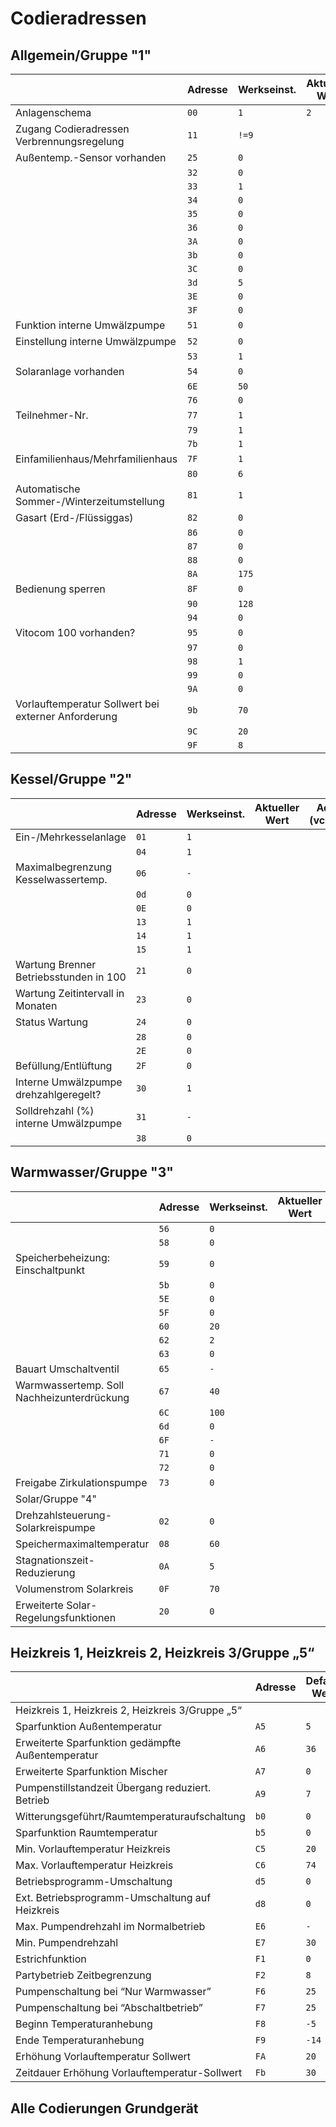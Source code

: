 # Codieradressen

## Allgemein/Gruppe "1"
||Adresse|Werkseinst.|Aktueller Wert|Adresse*|
|---|---|---|---|---|
|Anlagenschema|`00`|`1`|`2`|`0x7700`|
|Zugang Codieradressen Verbrennungsregelung|`11`|`!=9`||||
|Außentemp.-Sensor vorhanden|`25`|`0`||||
||`32`|`0`||||
||`33`|`1`||||
||`34`|`0`||||
||`35`|`0`||||
||`36`|`0`||||
||`3A`|`0`||||
||`3b`|`0`||||
||`3C`|`0`||||
||`3d`|`5`||||
||`3E`|`0`||||
||`3F`|`0`||||
|Funktion interne Umwälzpumpe|`51`|`0`||||
|Einstellung interne Umwälzpumpe|`52`|`0`||||
||`53`|`1`||||
|Solaranlage vorhanden|`54`|`0`||||
||`6E`|`50`||||
||`76`|`0`||||
|Teilnehmer-Nr.|`77`|`1`||||
||`79`|`1`||||
||`7b`|`1`||||
|Einfamilienhaus/Mehrfamilienhaus|`7F`|`1`||||
||`80`|`6`||||
|Automatische Sommer-/Winterzeitumstellung|`81`|`1`||||
|Gasart (Erd-/Flüssiggas)|`82`|`0`||||
||`86`|`0`||||
||`87`|`0`||||
||`88`|`0`||||
||`8A`|`175`||||
|Bedienung sperren|`8F`|`0`||||
||`90`|`128`||||
||`94`|`0`||||
|Vitocom 100 vorhanden?|`95`|`0`||||
||`97`|`0`||||
||`98`|`1`||||
||`99`|`0`||||
||`9A`|`0`||||
|Vorlauftemperatur Sollwert bei externer Anforderung|`9b`|`70`||||
||`9C`|`20`||||
||`9F`|`8`||||

## Kessel/Gruppe "2"
||Adresse|Werkseinst.|Aktueller Wert|Adresse (vcontrold)|
|---|---|---|---|---|
|Ein-/Mehrkesselanlage|`01`|`1`||||
||`04`|`1`||||
|Maximalbegrenzung Kesselwassertemp.|`06`|`-`||||
||`0d`|`0`||||
||`0E`|`0`||||
||`13`|`1`||||
||`14`|`1`||||
||`15`|`1`||||
|Wartung Brenner Betriebsstunden in 100|`21`|`0`||||
|Wartung Zeitintervall in Monaten|`23`|`0`||||
|Status Wartung|`24`|`0`||||
||`28`|`0`||||
||`2E`|`0`||||
|Befüllung/Entlüftung|`2F`|`0`||||
|Interne Umwälzpumpe drehzahlgeregelt?|`30`|`1`||||
|Solldrehzahl (%) interne Umwälzpumpe|`31`|`-`||||
||`38`|`0`||||

## Warmwasser/Gruppe "3"
||Adresse|Werkseinst.|Aktueller Wert|Adresse (vcontrold)|
|---|---|---|---|---|
||`56`|`0`||||
||`58`|`0`||||
|Speicherbeheizung: Einschaltpunkt|`59`|`0`||||
||`5b`|`0`||||
||`5E`|`0`||||
||`5F`|`0`||||
||`60`|`20`||||
||`62`|`2`||||
||`63`|`0`||||
|Bauart Umschaltventil|`65`|`-`||||
|Warmwassertemp. Soll Nachheizunterdrückung|`67`|`40`||||
||`6C`|`100`||||
||`6d`|`0`||||
||`6F`|`-`||||
||`71`|`0`||||
||`72`|`0`||||
|Freigabe Zirkulationspumpe|`73`|`0`||||
|Solar/Gruppe "4"|
|Drehzahlsteuerung-Solarkreispumpe|`02`|`0`||||
|Speichermaximaltemperatur|`08`|`60`||||
|Stagnationszeit-Reduzierung|`0A`|`5`||||
|Volumenstrom Solarkreis|`0F`|`70`||||
|Erweiterte Solar-Regelungsfunktionen|`20`|`0`||||

## Heizkreis 1, Heizkreis 2, Heizkreis 3/Gruppe „5“
||Adresse|Default Wert|Aktueller Wert|Adresse (vcontrold)|
|---|---|---|---|---|
|Heizkreis 1, Heizkreis 2, Heizkreis 3/Gruppe „5“
|Sparfunktion Außentemperatur|`A5`|`5`||||
|Erweiterte Sparfunktion gedämpfte Außentemperatur|`A6`|`36`||||
|Erweiterte Sparfunktion Mischer|`A7`|`0`||||
|Pumpenstillstandzeit Übergang reduziert. Betrieb|`A9`|`7`||||
|Witterungsgeführt/Raumtemperaturaufschaltung|`b0`|`0`||||
|Sparfunktion Raumtemperatur|`b5`|`0`||||
|Min. Vorlauftemperatur Heizkreis|`C5`|`20`||||
|Max. Vorlauftemperatur Heizkreis|`C6`|`74`||||
|Betriebsprogramm-Umschaltung|`d5`|`0`||||
|Ext. Betriebsprogramm-Umschaltung auf Heizkreis|`d8`|`0`||||
|Max. Pumpendrehzahl im Normalbetrieb|`E6`|`-`||||
|Min. Pumpendrehzahl|`E7`|`30`||||
|Estrichfunktion|`F1`|`0`||||
|Partybetrieb Zeitbegrenzung|`F2`|`8`||||
|Pumpenschaltung bei “Nur Warmwasser”|`F6`|`25`||||
|Pumpenschaltung bei “Abschaltbetrieb”|`F7`|`25`||||
|Beginn Temperaturanhebung|`F8`|`-5`||||
|Ende Temperaturanhebung|`F9`|`-14`||||
|Erhöhung Vorlauftemperatur Sollwert|`FA`|`20`||||
|Zeitdauer Erhöhung Vorlauftemperatur-Sollwert|`Fb`|`30`||||

## Alle Codierungen Grundgerät
